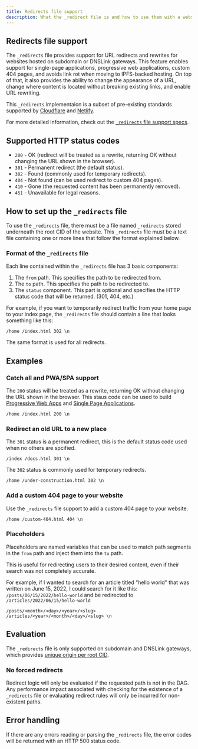 ```yaml
---
title: Redirects file support
description: What the _redirect file is and how to use them with a website on IPFS.
---
```

## Redirects file support

The `_redirects` file provides support for URL redirects and rewrites for websites hosted on subdomain or DNSLink gateways. This feature enables support for single-page applications, progressive web applications, custom 404 pages, and avoids link rot when moving to IPFS-backed hosting. On top of that, it also provides the ability to change the appearance of a URL, change where content is located without breaking existing links, and enable URL rewriting.

This `_redirects` implementaion is a subset of pre-existing standards supported by [Cloudflare](https://developers.cloudflare.com/pages/platform/redirects) and [Netlify](https://docs.netlify.com/routing/redirects/).

For more detailed information, check out the [`_redirects` file support specs](https://github.com/ipfs/specs/blob/main/http-gateways/REDIRECTS_FILE.md).

## Supported HTTP status codes

- `200` - OK (redirect will be treated as a rewrite, returning OK without changing the URL shown in the browser).
- `301` - Permanent redirect (the default status).
- `302` - Found (commonly used for temporary redirects).
- `404` - Not found (can be used redirect to custom 404 pages).
- `410` - Gone (the requested content has been permanently removed).
- `451` - Unavailable for legal reasons.

## How to set up the `_redirects` file

To use the `_redirects` file, there must be a file named `_redirects` stored underneath the root CID of the website. This `_redirects` file must be a text file containing one or more lines that follow the format explained below.

### Format of the `_redirects` file

Each line contained within the `_redirects` file has 3 basic components:

1. The `from` path. This specifies the path to be redirected from.
1. The `to` path. This specifies the path to be redirected to.
1. The `status` component. This part is optional and specifies the HTTP status code that will be returned. (301, 404, etc.)

For example, if you want to temporarily redirect traffic from your home page to your index page, the `_redirects` file should contain a line that looks something like this:

```
/home /index.html 302 \n
```

The same format is used for all redirects.

## Examples

### Catch all and PWA/SPA support

The `200` status will be treated as a rewrite, returning OK without changing the URL shown in the browser. This staus code can be used to build [Progressive Web Apps](https://en.wikipedia.org/wiki/Progressive_web_app) and [Single Page Applications](https://en.wikipedia.org/wiki/Single-page_application).

```
/home /index.html 200 \n
```

### Redirect an old URL to a new place

The `301` status is a permanent redirect, this is the default status code used when no others are spcified. 

```
/index /docs.html 301 \n
```

The `302` status is commonly used for temporary redirects.

```
/home /under-construction.html 302 \n
```

### Add a custom 404 page to your website

Use the `_redirects` file support to add a custom 404 page to your website.

```
/home /custom-404.html 404 \n
```

### Placeholders

Placeholders are named variables that can be used to match path segments in the `from` path and inject them into the `to` path.

This is useful for redirecting users to their desired content, even if their search was not completely accurate.

For example, if I wanted to search for an article titled "hello world" that was written on June 15, 2022, I could search for it like this: `/posts/06/15/2022/hello-world` and be redirected to `/articles/2022/06/15/hello-world`

```
/posts/<month>/<day>/<year>/<slug> /articles/<year>/<month>/<day>/<slug> \n
```

## Evaluation

The `_redirects` file  is only supported on subdomain and DNSLink gateways, which provides [unique origin per root CID](https://en.wikipedia.org/wiki/Same-origin_policy).

### No forced redirects

Redirect logic will only be evaluated if the requested path is not in the DAG. Any performance impact associated with checking for the existence of a `_redirects` file or evaluating redirect rules will only be incurred for non-existent paths.

## Error handling

If there are any errors reading or parsing the `_redirects` file, the error codes will be returned with an HTTP 500 status code.